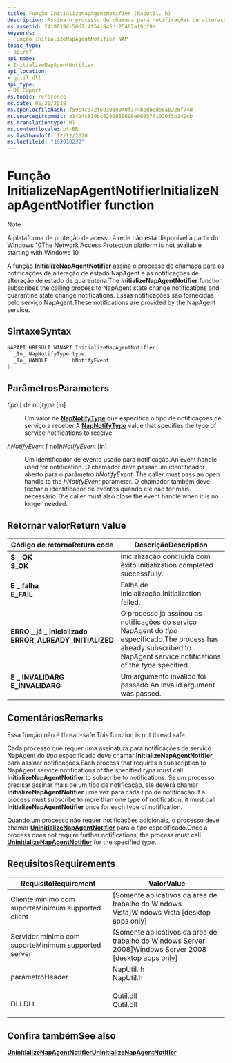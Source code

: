 ```yaml
---
title: Função InitializeNapAgentNotifier (NapUtil. h)
description: Assina o processo de chamada para notificações de alteração de estado NapAgent e notificações de alteração de estado de quarentena.
ms.assetid: 24180194-50d7-4f54-845d-25402af9cf9a
keywords:
- Função InitializeNapAgentNotifier NAP
topic_type:
- apiref
api_name:
- InitializeNapAgentNotifier
api_location:
- qutil.dll
api_type:
- DllExport
ms.topic: reference
ms.date: 05/31/2018
ms.openlocfilehash: f59c4c342f693038040f374bbdbcdb8ab226f74d
ms.sourcegitcommit: a1494c819bc5200050696e66057f1020f5b142cb
ms.translationtype: MT
ms.contentlocale: pt-BR
ms.lasthandoff: 12/12/2020
ms.locfileid: "103918232"
---
```

# <a name="initializenapagentnotifier-function"></a><span data-ttu-id="a4a43-104">Função InitializeNapAgentNotifier</span><span class="sxs-lookup"><span data-stu-id="a4a43-104">InitializeNapAgentNotifier function</span></span>

> [!Note]  
> <span data-ttu-id="a4a43-105">A plataforma de proteção de acesso à rede não está disponível a partir do Windows 10</span><span class="sxs-lookup"><span data-stu-id="a4a43-105">The Network Access Protection platform is not available starting with Windows 10</span></span>

 

<span data-ttu-id="a4a43-106">A função **InitializeNapAgentNotifier** assina o processo de chamada para as notificações de alteração de estado NapAgent e as notificações de alteração de estado de quarentena.</span><span class="sxs-lookup"><span data-stu-id="a4a43-106">The **InitializeNapAgentNotifier** function subscribes the calling process to NapAgent state change notifications and quarantine state change notifications.</span></span> <span data-ttu-id="a4a43-107">Essas notificações são fornecidas pelo serviço NapAgent.</span><span class="sxs-lookup"><span data-stu-id="a4a43-107">These notifications are provided by the NapAgent service.</span></span>

## <a name="syntax"></a><span data-ttu-id="a4a43-108">Sintaxe</span><span class="sxs-lookup"><span data-stu-id="a4a43-108">Syntax</span></span>


```C++
NAPAPI HRESULT WINAPI InitializeNapAgentNotifier(
  _In_ NapNotifyType type,
  _In_ HANDLE        hNotifyEvent
);
```



## <a name="parameters"></a><span data-ttu-id="a4a43-109">Parâmetros</span><span class="sxs-lookup"><span data-stu-id="a4a43-109">Parameters</span></span>

<dl> <dt>

<span data-ttu-id="a4a43-110">*tipo* \[ de no\]</span><span class="sxs-lookup"><span data-stu-id="a4a43-110">*type* \[in\]</span></span>
</dt> <dd>

<span data-ttu-id="a4a43-111">Um valor de [**NapNotifyType**](/windows/win32/api/naptypes/ne-naptypes-napnotifytype) que especifica o tipo de notificações de serviço a receber.</span><span class="sxs-lookup"><span data-stu-id="a4a43-111">A [**NapNotifyType**](/windows/win32/api/naptypes/ne-naptypes-napnotifytype) value that specifies the type of service notifications to receive.</span></span>

</dd> <dt>

<span data-ttu-id="a4a43-112">*hNotifyEvent* \[ no\]</span><span class="sxs-lookup"><span data-stu-id="a4a43-112">*hNotifyEvent* \[in\]</span></span>
</dt> <dd>

<span data-ttu-id="a4a43-113">Um identificador de evento usado para notificação.</span><span class="sxs-lookup"><span data-stu-id="a4a43-113">An event handle used for notification.</span></span> <span data-ttu-id="a4a43-114">O chamador deve passar um identificador aberto para o parâmetro *hNotifyEvent* .</span><span class="sxs-lookup"><span data-stu-id="a4a43-114">The caller must pass an open handle to the *hNotifyEvent* parameter.</span></span> <span data-ttu-id="a4a43-115">O chamador também deve fechar o identificador de eventos quando ele não for mais necessário.</span><span class="sxs-lookup"><span data-stu-id="a4a43-115">The caller must also close the event handle when it is no longer needed.</span></span>

</dd> </dl>

## <a name="return-value"></a><span data-ttu-id="a4a43-116">Retornar valor</span><span class="sxs-lookup"><span data-stu-id="a4a43-116">Return value</span></span>



| <span data-ttu-id="a4a43-117">Código de retorno</span><span class="sxs-lookup"><span data-stu-id="a4a43-117">Return code</span></span>                                                                                                | <span data-ttu-id="a4a43-118">Descrição</span><span class="sxs-lookup"><span data-stu-id="a4a43-118">Description</span></span>                                                                                               |
|------------------------------------------------------------------------------------------------------------|-----------------------------------------------------------------------------------------------------------|
| <dl> <span data-ttu-id="a4a43-119"><dt>**S \_ OK**</dt></span><span class="sxs-lookup"><span data-stu-id="a4a43-119"><dt>**S\_OK**</dt></span></span> </dl>                       | <span data-ttu-id="a4a43-120">Inicialização concluída com êxito.</span><span class="sxs-lookup"><span data-stu-id="a4a43-120">Initialization completed successfully.</span></span><br/>                                                         |
| <dl> <span data-ttu-id="a4a43-121"><dt>**E \_ falha**</dt></span><span class="sxs-lookup"><span data-stu-id="a4a43-121"><dt>**E\_FAIL**</dt></span></span> </dl>                     | <span data-ttu-id="a4a43-122">Falha de inicialização.</span><span class="sxs-lookup"><span data-stu-id="a4a43-122">Initialization failed.</span></span><br/>                                                                         |
| <dl> <span data-ttu-id="a4a43-123"><dt>**ERRO \_ já \_ inicializado**</dt></span><span class="sxs-lookup"><span data-stu-id="a4a43-123"><dt>**ERROR\_ALREADY\_INITIALIZED**</dt></span></span> </dl> | <span data-ttu-id="a4a43-124">O processo já assinou as notificações do serviço NapAgent do *tipo* especificado.</span><span class="sxs-lookup"><span data-stu-id="a4a43-124">The process has already subscribed to NapAgent service notifications of the *type* specified.</span></span> <br/> |
| <dl> <span data-ttu-id="a4a43-125"><dt>**E \_ INVALIDARG**</dt></span><span class="sxs-lookup"><span data-stu-id="a4a43-125"><dt>**E\_INVALIDARG**</dt></span></span> </dl>               | <span data-ttu-id="a4a43-126">Um argumento inválido foi passado.</span><span class="sxs-lookup"><span data-stu-id="a4a43-126">An invalid argument was passed.</span></span> <br/>                                                               |



 

## <a name="remarks"></a><span data-ttu-id="a4a43-127">Comentários</span><span class="sxs-lookup"><span data-stu-id="a4a43-127">Remarks</span></span>

<span data-ttu-id="a4a43-128">Essa função não é thread-safe.</span><span class="sxs-lookup"><span data-stu-id="a4a43-128">This function is not thread safe.</span></span>

<span data-ttu-id="a4a43-129">Cada processo que requer uma assinatura para notificações de serviço NapAgent do *tipo* especificado deve chamar **InitializeNapAgentNotifier** para assinar notificações.</span><span class="sxs-lookup"><span data-stu-id="a4a43-129">Each process that requires a subscription to NapAgent service notifications of the specified *type* must call **InitializeNapAgentNotifier** to subscribe to notifications.</span></span> <span data-ttu-id="a4a43-130">Se um processo precisar assinar mais de um tipo de notificação, ele deverá chamar **InitializeNapAgentNotifier** uma vez para cada tipo de notificação.</span><span class="sxs-lookup"><span data-stu-id="a4a43-130">If a process must subscribe to more than one type of notification, it must call **InitializeNapAgentNotifier** once for each type of notification.</span></span>

<span data-ttu-id="a4a43-131">Quando um processo não requer notificações adicionais, o processo deve chamar [**UninitializeNapAgentNotifier**](uninitializenapagentnotifier.md) para o *tipo* especificado.</span><span class="sxs-lookup"><span data-stu-id="a4a43-131">Once a process does not require further notifications, the process must call [**UninitializeNapAgentNotifier**](uninitializenapagentnotifier.md) for the specified *type*.</span></span>

## <a name="requirements"></a><span data-ttu-id="a4a43-132">Requisitos</span><span class="sxs-lookup"><span data-stu-id="a4a43-132">Requirements</span></span>



| <span data-ttu-id="a4a43-133">Requisito</span><span class="sxs-lookup"><span data-stu-id="a4a43-133">Requirement</span></span> | <span data-ttu-id="a4a43-134">Valor</span><span class="sxs-lookup"><span data-stu-id="a4a43-134">Value</span></span> |
|-------------------------------------|--------------------------------------------------------------------------------------|
| <span data-ttu-id="a4a43-135">Cliente mínimo com suporte</span><span class="sxs-lookup"><span data-stu-id="a4a43-135">Minimum supported client</span></span><br/> | <span data-ttu-id="a4a43-136">\[Somente aplicativos da área de trabalho do Windows Vista\]</span><span class="sxs-lookup"><span data-stu-id="a4a43-136">Windows Vista \[desktop apps only\]</span></span><br/>                                       |
| <span data-ttu-id="a4a43-137">Servidor mínimo com suporte</span><span class="sxs-lookup"><span data-stu-id="a4a43-137">Minimum supported server</span></span><br/> | <span data-ttu-id="a4a43-138">\[Somente aplicativos da área de trabalho do Windows Server 2008\]</span><span class="sxs-lookup"><span data-stu-id="a4a43-138">Windows Server 2008 \[desktop apps only\]</span></span><br/>                                 |
| <span data-ttu-id="a4a43-139">parâmetro</span><span class="sxs-lookup"><span data-stu-id="a4a43-139">Header</span></span><br/>                   | <dl> <span data-ttu-id="a4a43-140"><dt>NapUtil. h</dt></span><span class="sxs-lookup"><span data-stu-id="a4a43-140"><dt>NapUtil.h</dt></span></span> </dl> |
| <span data-ttu-id="a4a43-141">DLL</span><span class="sxs-lookup"><span data-stu-id="a4a43-141">DLL</span></span><br/>                      | <dl> <span data-ttu-id="a4a43-142"><dt>Qutil.dll</dt></span><span class="sxs-lookup"><span data-stu-id="a4a43-142"><dt>Qutil.dll</dt></span></span> </dl> |



## <a name="see-also"></a><span data-ttu-id="a4a43-143">Confira também</span><span class="sxs-lookup"><span data-stu-id="a4a43-143">See also</span></span>

<dl> <dt>

[<span data-ttu-id="a4a43-144">**UninitializeNapAgentNotifier**</span><span class="sxs-lookup"><span data-stu-id="a4a43-144">**UninitializeNapAgentNotifier**</span></span>](uninitializenapagentnotifier.md)
</dt> </dl>

 

 





